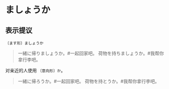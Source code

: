 # ましょうか

## 表示提议

`〔ます形〕ましょうか`

> 一緒に帰りましょうか。#一起回家吧。
> 荷物を持ちましょうか。#我帮你拿行李吧。

对亲近的人使用 `〔意向形〕か`。

> 一緒に帰ろうか。#一起回家吧。
> 荷物を持とうか。#我帮你拿行李吧。
